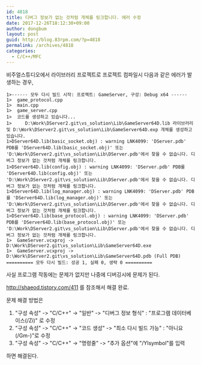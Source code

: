 ```yaml
---
id: 4818
title: 디버그 정보가 없는 것처럼 개체를 링크합니다. 에러 수정
date: 2017-12-26T18:12:30+09:00
author: dongbum
layout: post
guid: http://blog.83rpm.com/?p=4818
permalink: /archives/4818
categories:
  - C/C++/MFC
---
```

비주얼스튜디오에서 라이브러리 프로젝트로 프로젝트 컴파일시 다음과 같은 에러가 발생하는 경우,

```
1>------ 모두 다시 빌드 시작: 프로젝트: GameServer, 구성: Debug x64 ------
1>  game_protocol.cpp
1>  main.cpp
1>  game_server.cpp
1>  코드를 생성하고 있습니다...
1>     D:\Work\DServer2.git\vs_solution\Lib\GameServer64D.lib 라이브러리 및 D:\Work\DServer2.git\vs_solution\Lib\GameServer64D.exp 개체를 생성하고 있습니다.
1>DServer64D.lib(basic_socket.obj) : warning LNK4099: 'DServer.pdb' PDB를 'DServer64D.lib(basic_socket.obj)' 또는 'D:\Work\DServer2.git\vs_solution\Lib\DServer.pdb'에서 찾을 수 없습니다. 디버그 정보가 없는 것처럼 개체를 링크합니다.
1>DServer64D.lib(config.obj) : warning LNK4099: 'DServer.pdb' PDB를 'DServer64D.lib(config.obj)' 또는 'D:\Work\DServer2.git\vs_solution\Lib\DServer.pdb'에서 찾을 수 없습니다. 디버그 정보가 없는 것처럼 개체를 링크합니다.
1>DServer64D.lib(log_manager.obj) : warning LNK4099: 'DServer.pdb' PDB를 'DServer64D.lib(log_manager.obj)' 또는 'D:\Work\DServer2.git\vs_solution\Lib\DServer.pdb'에서 찾을 수 없습니다. 디버그 정보가 없는 것처럼 개체를 링크합니다.
1>DServer64D.lib(base_protocol.obj) : warning LNK4099: 'DServer.pdb' PDB를 'DServer64D.lib(base_protocol.obj)' 또는 'D:\Work\DServer2.git\vs_solution\Lib\DServer.pdb'에서 찾을 수 없습니다. 디버그 정보가 없는 것처럼 개체를 링크합니다.
1>  GameServer.vcxproj -> D:\Work\DServer2.git\vs_solution\Lib\GameServer64D.exe
1>  GameServer.vcxproj -> D:\Work\DServer2.git\vs_solution\Lib\GameServer64D.pdb (Full PDB)
========== 모두 다시 빌드: 성공 1, 실패 0, 생략 0 ==========
```

사실 프로그램 작동에는 문제가 없지만 나중에 디버깅시에 문제가 된다.

<http://shaeod.tistory.com/411> 를 참조해서 해결 완료.

문제 해결 방법은

  1. "구성 속성" -> "C/C++" -> "일반" -> "디버그 정보 형식" : "프로그램 데이터베이스(/Zi)" 로 수정
  2. "구성 속성" -> "C/C++" -> "코드 생성" -> "최소 다시 빌드 가능" : "아니요(/Gm-)"로 수정
  3. "구성 속성" -> "C/C++" -> "명령줄" -> "추가 옵션"에 "/Ylsymbol"를 입력

하면 해결된다.
